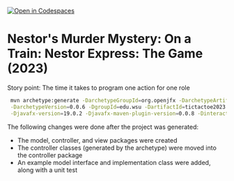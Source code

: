 [![Open in Codespaces](https://classroom.github.com/assets/launch-codespace-f4981d0f882b2a3f0472912d15f9806d57e124e0fc890972558857b51b24a6f9.svg)](https://classroom.github.com/open-in-codespaces?assignment_repo_id=10089974)
# Nestor's Murder Mystery: On a Train: Nestor Express: The Game (2023)

Story point: The time it takes to program one action for one role

```bash
 mvn archetype:generate -DarchetypeGroupId=org.openjfx -DarchetypeArtifactId=javafx-archetype-fxml \
 -DarchetypeVersion=0.0.6 -DgroupId=edu.wsu -DartifactId=tictactoe2023 -Dversion=0.0.1-SNAPSHOT \
 -Djavafx-version=19.0.2 -Djavafx-maven-plugin-version=0.0.8 -DinteractiveMode=false
```
The following changes were done after the project was generated:
 - The model, controller, and view packages were created
 - The controller classes (generated by the archetype) were moved into the controller package
 - An example model interface and implementation class were added, along with a unit test
